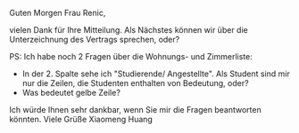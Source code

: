 Guten Morgen Frau Renic,

vielen Dank für Ihre Mitteilung. Als Nächstes können wir über die Unterzeichnung des Vertrags sprechen, oder?

PS:
Ich habe noch 2 Fragen über die Wohnungs- und Zimmerliste:
- In der 2. Spalte sehe ich "Studierende/ Angestellte". Als Student sind mir nur die Zeilen, die Studenten enthalten von Bedeutung, oder?
- Was bedeutet gelbe Zeile?

Ich würde Ihnen sehr dankbar, wenn Sie mir die Fragen beantworten könnten.
Viele Grüße
Xiaomeng Huang

